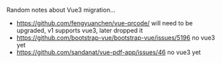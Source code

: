 Random notes about Vue3 migration...

- https://github.com/fengyuanchen/vue-qrcode/ will need to be upgraded, v1 supports vue3, later dropped it
- https://github.com/bootstrap-vue/bootstrap-vue/issues/5196 no vue3 yet
- https://github.com/sandanat/vue-pdf-app/issues/46 no vue3 yet
